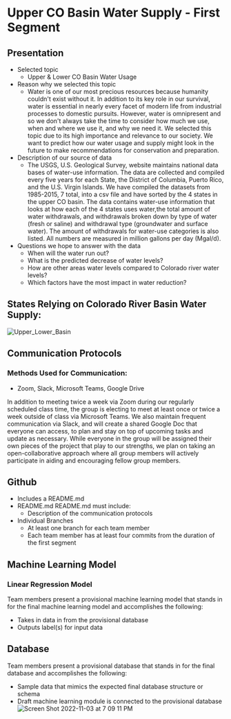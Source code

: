 # Upper CO Basin Water Supply - First Segment

## Presentation
- Selected topic
  - Upper & Lower CO Basin Water Usage
- Reason why we selected this topic
  - Water is one of our most precious resources because humanity couldn't exist without it. In addition to its key role in our survival, water is essential in nearly every facet of modern life from industrial processes to domestic pursuits. However, water is omnipresent and so we don't always take the time to consider how much we use, when and where we use it, and why we need it. We selected this topic due to its high importance and relevance to our society. We want to predict how our water usage and supply might look in the future to make recommendations for conservation and preparation.
- Description of our source of data
  - The USGS, U.S. Geological Survey, website maintains national data bases of water-use information. The data are collected and compiled every five years for each State, the District of Columbia, Puerto Rico, and the U.S. Virgin Islands. We have compiled the datasets from 1985-2015, 7 total, into a csv file and have sorted by the 4 states in the upper CO basin. The data contains water-use information that looks at how each of the 4 states uses water,the total amount of water withdrawals, and withdrawals broken down by type of water (fresh or saline) and withdrawal type (groundwater and surface water). The amount of withdrawals for water-use categories is also listed. All numbers are measured in million gallons per day (Mgal/d). 
- Questions we hope to answer with the data
   -  When will the water run out? 
   -  What is the predicted decrease of water levels? 
   -  How are other areas water levels compared to Colorado river water levels? 
   -  Which factors have the most impact in water reduction?

## States Relying on Colorado River Basin Water Supply:

![Upper_Lower_Basin](https://user-images.githubusercontent.com/105175961/199853643-227281eb-0fda-4b28-a371-13f5b090a121.png)


## Communication Protocols

### Methods Used for Communication: 

- Zoom, Slack, Microsoft Teams, Google Drive

In addition to meeting twice a week via Zoom during our regularly scheduled class time, the group is electing to meet at least once or twice a week outside of class via Microsoft Teams. We also maintain frequent communication via Slack, and will create a shared Google Doc that everyone can access, to plan and stay on top of upcoming tasks and update as necessary. While everyone in the group will be assigned their own pieces of the project that play to our strengths, we plan on taking an open-collaborative approach where all group members will actively participate in aiding and encouraging fellow group members.

## Github
- Includes a README.md
- README.md README.md must include: 
   - Description of the communication protocols
- Individual Branches 
  - At least one branch for each team member 
  - Each team member has at least four commits from the duration of the first segment 
  
## Machine Learning Model
### Linear Regression Model
Team members present a provisional machine learning model that stands in for the final machine learning model and accomplishes the following:
- Takes in data in from the provisional database 
- Outputs label(s) for input data

## Database
Team members present a provisional database that stands in for the final database and accomplishes the following: 
- Sample data that mimics the expected final database structure or schema 
- Draft machine learning module is connected to the provisional database 
![Screen Shot 2022-11-03 at 7 09 11 PM](https://user-images.githubusercontent.com/105477190/199863665-4e477f64-c660-4c4c-9b3b-fc923ff1502f.png)
